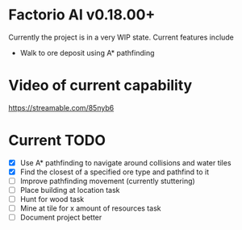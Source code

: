 # Factorio AI v0.18.00+

Currently the project is in a very WIP state. Current features include
- Walk to ore deposit using A* pathfinding 

# Video of current capability
https://streamable.com/85nyb6

# Current TODO
- [X] Use A* pathfinding to navigate around collisions and water tiles 
- [X] Find the closest of a specified ore type and pathfind to it 
- [ ] Improve pathfinding movement (currently stuttering)
- [ ] Place building at location task
- [ ] Hunt for wood task 
- [ ] Mine at tile for x amount of resources task 
- [ ] Document project better
